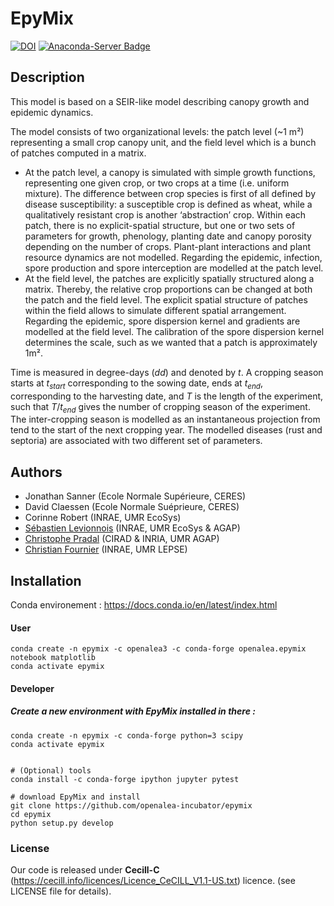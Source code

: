 # EpyMix

[![DOI](https://zenodo.org/badge/DOI/10.5281/zenodo.7139051.svg)](https://doi.org/10.5281/zenodo.7139051)
[![Anaconda-Server Badge](https://anaconda.org/openalea3/openalea.epymix/badges/version.svg)](https://anaconda.org/openalea3/openalea.epymix)
## Description

This model is based on a SEIR-like model describing canopy growth and epidemic dynamics. 

The model consists of two organizational levels: the patch level (~1 m²) representing a small crop canopy unit, and the field level which is a bunch of patches computed in a matrix. 
* At the patch level, a canopy is simulated with simple growth functions, representing one given crop, or two crops at a time (i.e. uniform mixture). The difference between crop species is first of all defined by disease susceptibility: a susceptible crop is defined as wheat, while a qualitatively resistant crop is another ‘abstraction’ crop. Within each patch, there is no explicit-spatial structure, but one or two sets of parameters for growth, phenology, planting date and canopy porosity depending on the number of crops. Plant-plant interactions and plant resource dynamics are not modelled. Regarding the epidemic, infection, spore production and spore interception are modelled at the patch level. 
* At the field level, the patches are explicitly spatially structured along a matrix. Thereby, the relative crop proportions can be changed at both the patch and the field level. The explicit spatial structure of patches within the field allows to simulate different spatial arrangement. Regarding the epidemic, spore dispersion kernel and gradients are modelled at the field level. The calibration of the spore dispersion kernel determines the scale, such as we wanted that a patch is approximately 1m². 

Time is measured in degree-days ($dd$) and denoted by $t$. A cropping season starts at $t_{start}$ corresponding to the sowing date, ends at $t_{end}$, corresponding to the harvesting date, and $T$ is the length of the experiment, such that $T/t_{end}$ gives the number of cropping season of the experiment. The inter-cropping season is modelled as an instantaneous projection from tend to the start of the next cropping year. 
The modelled diseases (rust and septoria) are associated with two different set of parameters.

## Authors
- Jonathan Sanner (Ecole Normale Supérieure, CERES)
- David Claessen (Ecole Normale Suéprieure, CERES)
- Corinne Robert (INRAE, UMR EcoSys)
- [Sébastien Levionnois](https://github.com/slevionnois2) (INRAE, UMR EcoSys & AGAP)
- [Christophe Pradal](https://github.com/pradal) (CIRAD & INRIA, UMR AGAP)
- [Christian Fournier](https://github.com/christian34) (INRAE, UMR LEPSE)

## Installation


Conda environement : https://docs.conda.io/en/latest/index.html

#### User

    conda create -n epymix -c openalea3 -c conda-forge openalea.epymix notebook matplotlib
    conda activate epymix

#### Developer

##### Create a new environment with EpyMix installed in there :

    conda create -n epymix -c conda-forge python=3 scipy
    conda activate epymix

	
    # (Optional) tools
    conda install -c conda-forge ipython jupyter pytest
  
    # download EpyMix and install
    git clone https://github.com/openalea-incubator/epymix
    cd epymix
    python setup.py develop


### License

Our code is released under **Cecill-C** (https://cecill.info/licences/Licence_CeCILL_V1.1-US.txt) licence. (see LICENSE file for details).


